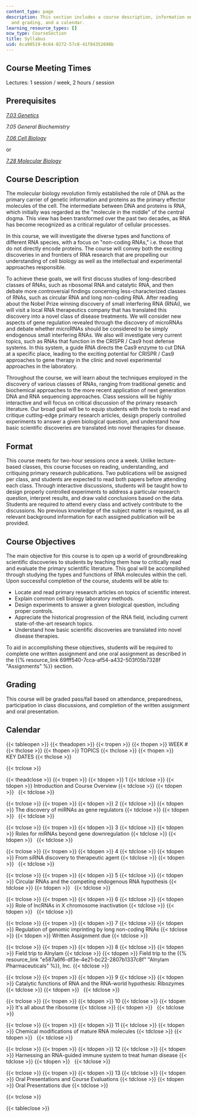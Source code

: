 ```yaml
---
content_type: page
description: This section includes a course description, information on course format
  and grading, and a calendar.
learning_resource_types: []
ocw_type: CourseSection
title: Syllabus
uid: 6ca90519-0c64-0272-57c8-41f84352698b
---
```


Course Meeting Times
--------------------

Lectures: 1 session / week, 2 hours / session

Prerequisites
-------------

[_7.03 Genetics_](/courses/7-03-genetics-fall-2004)

_7.05 General Biochemistry_

[_7.06 Cell Biology_](/courses/7-06-cell-biology-spring-2007)

or

[_7.28 Molecular Biology_](/courses/7-28-molecular-biology-spring-2005)

Course Description
------------------

The molecular biology revolution firmly established the role of DNA as the primary carrier of genetic information and proteins as the primary effector molecules of the cell. The intermediate between DNA and proteins is RNA, which initially was regarded as the "molecule in the middle" of the central dogma. This view has been transformed over the past two decades, as RNA has become recognized as a critical regulator of cellular processes.

In this course, we will investigate the diverse types and functions of different RNA species, with a focus on "non-coding RNAs," i.e. those that do not directly encode proteins. The course will convey both the exciting discoveries in and frontiers of RNA research that are propelling our understanding of cell biology as well as the intellectual and experimental approaches responsible.

To achieve these goals, we will first discuss studies of long-described classes of RNAs, such as ribosomal RNA and catalytic RNA, and then debate more controversial findings concerning less-characterized classes of RNAs, such as circular RNA and long non-coding RNA. After reading about the Nobel Prize winning discovery of small interfering RNA (RNAi), we will visit a local RNA therapeutics company that has translated this discovery into a novel class of disease treatments. We will consider new aspects of gene regulation revealed through the discovery of microRNAs and debate whether microRNAs should be considered to be simply endogenous small interfering RNAs. We also will investigate very current topics, such as RNAs that function in the CRISPR / Cas9 host defense systems. In this system, a guide RNA directs the Cas9 enzyme to cut DNA at a specific place, leading to the exciting potential for CRISPR / Cas9 approaches to gene therapy in the clinic and novel experimental approaches in the laboratory.

Throughout the course, we will learn about the techniques employed in the discovery of various classes of RNAs, ranging from traditional genetic and biochemical approaches to the more recent application of next generation DNA and RNA sequencing approaches. Class sessions will be highly interactive and will focus on critical discussion of the primary research literature. Our broad goal will be to equip students with the tools to read and critique cutting-edge primary research articles, design properly controlled experiments to answer a given biological question, and understand how basic scientific discoveries are translated into novel therapies for disease.

Format
------

This course meets for two-hour sessions once a week. Unlike lecture-based classes, this course focuses on reading, understanding, and critiquing primary research publications. Two publications will be assigned per class, and students are expected to read both papers before attending each class. Through interactive discussions, students will be taught how to design properly controlled experiments to address a particular research question, interpret results, and draw valid conclusions based on the data. Students are required to attend every class and actively contribute to the discussions. No previous knowledge of the subject matter is required, as all relevant background information for each assigned publication will be provided.

Course Objectives
-----------------

The main objective for this course is to open up a world of groundbreaking scientific discoveries to students by teaching them how to critically read and evaluate the primary scientific literature. This goal will be accomplished through studying the types and functions of RNA molecules within the cell. Upon successful completion of the course, students will be able to:

*   Locate and read primary research articles on topics of scientific interest.
*   Explain common cell biology laboratory methods.
*   Design experiments to answer a given biological question, including proper controls.
*   Appreciate the historical progression of the RNA field, including current state-of-the-art research topics.
*   Understand how basic scientific discoveries are translated into novel disease therapies.

To aid in accomplishing these objectives, students will be required to complete one written assignment and one oral assignment as described in the {{% resource_link 69fff540-7cca-af54-a432-503f05b7328f "Assignments" %}} section.

Grading
-------

This course will be graded pass/fail based on attendance, preparedness, participation in class discussions, and completion of the written assignment and oral presentation.

Calendar
--------

{{< tableopen >}}
{{< theadopen >}}
{{< tropen >}}
{{< thopen >}}
WEEK #
{{< thclose >}}
{{< thopen >}}
TOPICS
{{< thclose >}}
{{< thopen >}}
KEY DATES
{{< thclose >}}

{{< trclose >}}

{{< theadclose >}}
{{< tropen >}}
{{< tdopen >}}
1
{{< tdclose >}}
{{< tdopen >}}
Introduction and Course Overview
{{< tdclose >}}
{{< tdopen >}}
 
{{< tdclose >}}

{{< trclose >}}
{{< tropen >}}
{{< tdopen >}}
2
{{< tdclose >}}
{{< tdopen >}}
The discovery of miRNAs as gene regulators
{{< tdclose >}}
{{< tdopen >}}
 
{{< tdclose >}}

{{< trclose >}}
{{< tropen >}}
{{< tdopen >}}
3
{{< tdclose >}}
{{< tdopen >}}
Roles for miRNAs beyond gene downregulation
{{< tdclose >}}
{{< tdopen >}}
 
{{< tdclose >}}

{{< trclose >}}
{{< tropen >}}
{{< tdopen >}}
4
{{< tdclose >}}
{{< tdopen >}}
From siRNA discovery to therapeutic agent
{{< tdclose >}}
{{< tdopen >}}
 
{{< tdclose >}}

{{< trclose >}}
{{< tropen >}}
{{< tdopen >}}
5
{{< tdclose >}}
{{< tdopen >}}
Circular RNAs and the competing endogenous RNA hypothesis
{{< tdclose >}}
{{< tdopen >}}
 
{{< tdclose >}}

{{< trclose >}}
{{< tropen >}}
{{< tdopen >}}
6
{{< tdclose >}}
{{< tdopen >}}
Role of lncRNAs in X chromosome inactivation
{{< tdclose >}}
{{< tdopen >}}
 
{{< tdclose >}}

{{< trclose >}}
{{< tropen >}}
{{< tdopen >}}
7
{{< tdclose >}}
{{< tdopen >}}
Regulation of genomic imprinting by long non-coding RNAs
{{< tdclose >}}
{{< tdopen >}}
Written Assignment due
{{< tdclose >}}

{{< trclose >}}
{{< tropen >}}
{{< tdopen >}}
8
{{< tdclose >}}
{{< tdopen >}}
Field trip to Alnylam
{{< tdclose >}}
{{< tdopen >}}
Field trip to the {{% resource_link "e587a6f6-df3e-4e21-bc22-2807b1337c8f" "Alnylam Pharmaceuticals" %}}, Inc.
{{< tdclose >}}

{{< trclose >}}
{{< tropen >}}
{{< tdopen >}}
9
{{< tdclose >}}
{{< tdopen >}}
Catalytic functions of RNA and the RNA-world hypothesis: Ribozymes
{{< tdclose >}}
{{< tdopen >}}
 
{{< tdclose >}}

{{< trclose >}}
{{< tropen >}}
{{< tdopen >}}
10
{{< tdclose >}}
{{< tdopen >}}
It's all about the ribosome
{{< tdclose >}}
{{< tdopen >}}
 
{{< tdclose >}}

{{< trclose >}}
{{< tropen >}}
{{< tdopen >}}
11
{{< tdclose >}}
{{< tdopen >}}
Chemical modifications of mature RNA molecules
{{< tdclose >}}
{{< tdopen >}}
 
{{< tdclose >}}

{{< trclose >}}
{{< tropen >}}
{{< tdopen >}}
12
{{< tdclose >}}
{{< tdopen >}}
Harnessing an RNA-guided immune system to treat human disease
{{< tdclose >}}
{{< tdopen >}}
 
{{< tdclose >}}

{{< trclose >}}
{{< tropen >}}
{{< tdopen >}}
13
{{< tdclose >}}
{{< tdopen >}}
Oral Presentations and Course Evaluations
{{< tdclose >}}
{{< tdopen >}}
Oral Presentations due
{{< tdclose >}}

{{< trclose >}}

{{< tableclose >}}